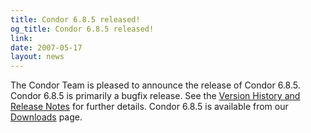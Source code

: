 ```yaml
---
title: Condor 6.8.5 released!
og_title: Condor 6.8.5 released!
link: 
date: 2007-05-17
layout: news
---
```


The Condor Team is pleased to announce the release of Condor 6.8.5. Condor 6.8.5 is primarily a bugfix release.  See the <a href="manual/latest-stable/9_Version_History.html">Version History and Release Notes</a> for further details. Condor 6.8.5 is available from our <a href="downloads/">Downloads</a> page.
